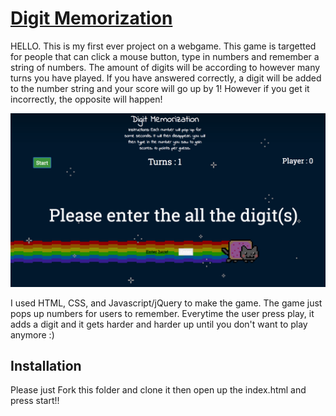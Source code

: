 # [Digit Memorization](https://digit-memorization.herokuapp.com/)
HELLO. This is my first ever project on a webgame. This game is targetted for people that can click a mouse button, type in numbers and remember a string of numbers. The amount of digits will be according to however many turns you have played. If you have answered correctly, a digit will be added to the number string and your score will go up by 1! However if you get it incorrectly, the opposite will happen!

![Alt text](screenShot.png)

I used HTML, CSS, and Javascript/jQuery to make the game. The game just pops up numbers for users to remember. Everytime the user press play, it adds a digit and it gets harder and harder up until you don't want to play anymore :)

## Installation
Please just Fork this folder and clone it then open up the index.html and press start!!
